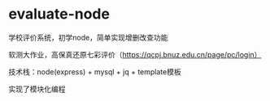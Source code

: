 # evaluate-node
学校评价系统，初学node，简单实现增删改查功能



软测大作业，高保真还原七彩评价（https://qcpj.bnuz.edu.cn/page/pc/login）



技术栈：node(express) + mysql + jq + template模板



实现了模块化编程



